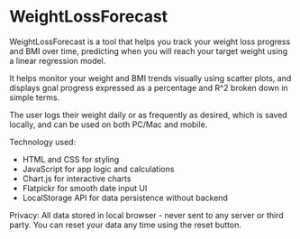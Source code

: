 # WeightLossForecast

WeightLossForecast is a tool that helps you track your weight loss progress and BMI over time, predicting when you will reach your target weight using a linear regression model. 

It helps monitor your weight and BMI trends visually using scatter plots, and displays goal progress expressed as a percentage and R^2 broken down in simple terms.

The user logs their weight daily or as frequently as desired, which is saved locally, and can be used on both PC/Mac and mobile. 

Technology used:
- HTML and CSS for styling
- JavaScript for app logic and calculations
- Chart.js for interactive charts
- Flatpickr for smooth date input UI
- LocalStorage API for data persistence without backend

Privacy:
All data stored in local browser - never sent to any server or third party.
You can reset your data any time using the reset button.
